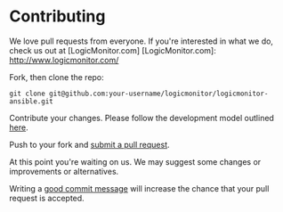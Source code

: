 # Contributing

We love pull requests from everyone. If you're interested in what we do,
check us out at [LogicMonitor.com]
[LogicMonitor.com]: http://www.logicmonitor.com/


Fork, then clone the repo:

    git clone git@github.com:your-username/logicmonitor/logicmonitor-ansible.git

Contribute your changes. Please follow the development model outlined [here].

[here]: http://nvie.com/posts/a-successful-git-branching-model/

Push to your fork and [submit a pull request][pr].

[pr]: https://github.com/logicmonitor/logicmonitor-ansible/compare/

At this point you're waiting on us. We may suggest
some changes or improvements or alternatives.

Writing a [good commit message][commit] will increase the chance that
your pull request is accepted.

[commit]: http://tbaggery.com/2008/04/19/a-note-about-git-commit-messages.html
